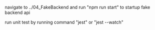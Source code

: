 navigate to ../04_FakeBackend and run "npm run start" to startup fake backend api

run unit test by running command "jest" or "jest --watch"
